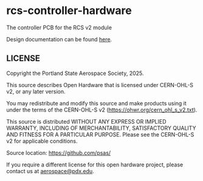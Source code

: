 # rcs-controller-hardware
The controller PCB for the RCS v2 module

Design documentation can be found [here](https://docs.google.com/document/d/1iXMG_Qmra7nCvFc8n4LBztUYELcxyuHCIxhkm7w4VaU/edit?usp=sharing).
## LICENSE

Copyright the Portland State Aerospace Society, 2025.

This source describes Open Hardware that is licensed under CERN-OHL-S v2, or any later version.

You may redistribute and modify this source and make products using it under the terms of the CERN-OHL-S v2 (https://ohwr.org/cern_ohl_s_v2.txt).

This source is distributed WITHOUT ANY EXPRESS OR IMPLIED WARRANTY, INCLUDING OF MERCHANTABILITY, SATISFACTORY QUALITY AND FITNESS FOR A PARTICULAR PURPOSE. Please see the CERN-OHL-S v2 for applicable conditions.

Source location: https://github.com/psas/

If you require a different license for this open hardware project, please contact us at [aerospace@pdx.edu](mailto:aerospace@pdx.edu).
